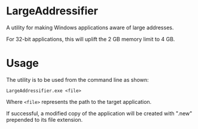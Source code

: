 # LargeAddressifier
A utility for making Windows applications aware of large addresses.

For 32-bit applications, this will uplift the 2 GB memory limit to 4 GB.

# Usage
The utility is to be used from the command line as shown:
```
LargeAddressifier.exe <file>
```
Where ``<file>`` represents the path to the target application.

If successful, a modified copy of the application will be created with ".new" prepended to its file extension.
